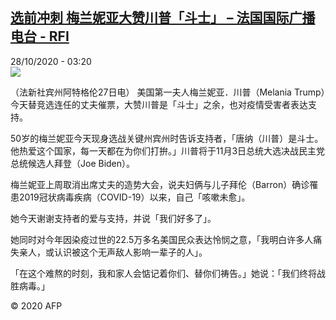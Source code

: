 <!--1603860904000-->
[选前冲刺 梅兰妮亚大赞川普「斗士」 – 法国国际广播电台 - RFI](http://www.rfi.fr//cn/contenu/20201028-%E9%80%89%E5%89%8D%E5%86%B2%E5%88%BA-%E6%A2%85%E5%85%B0%E5%A6%AE%E4%BA%9A%E5%A4%A7%E8%B5%9E%E5%B7%9D%E6%99%AE%E6%96%97%E5%A3%AB)
------

<div>28/10/2020 - 03:20</div><img src="https://s.rfi.fr/media/display/fe7b82fa-18c6-11eb-8838-005056a98db9/w:310/p:16x9/int0001b.201028102005.jpg"><div class="t-content__body u-clearfix"><p>（法新社宾州阿特格伦27日电）    美国第一夫人梅兰妮亚．川普（Melania Trump）今天替竞选连任的丈夫催票，大赞川普是「斗士」之余，也对疫情受害者表达支持。</p><p>    50岁的梅兰妮亚今天现身选战关键州宾州时告诉支持者，「唐纳（川普）是斗士。他热爱这个国家，每一天都在为你们打拚。」川普将于11月3日总统大选决战民主党总统候选人拜登（Joe Biden）。</p><p>    梅兰妮亚上周取消出席丈夫的造势大会，说夫妇俩与儿子拜伦（Barron）确诊罹患2019冠状病毒疾病（COVID-19）以来，自己「咳嗽未愈」。</p><p>    她今天谢谢支持者的爱与支持，并说「我们好多了」。</p><p>    她同时对今年因染疫过世的22.5万多名美国民众表达怜悯之意，「我明白许多人痛失亲人，或认识被这个无声敌人影响一辈子的人」。</p><p>    「在这个难熬的时刻，我和家人会惦记着你们、替你们祷告。」她说：「我们终将战胜病毒。」</p><p class="t-copyright">© 2020 AFP</p>        </div>
